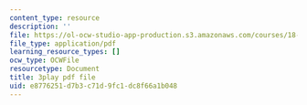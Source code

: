 ```yaml
---
content_type: resource
description: ''
file: https://ol-ocw-studio-app-production.s3.amazonaws.com/courses/18-06sc-linear-algebra-fall-2011/e8776251d7b3c71d9fc1dc8f66a1b048_JibVXBElKL0.pdf
file_type: application/pdf
learning_resource_types: []
ocw_type: OCWFile
resourcetype: Document
title: 3play pdf file
uid: e8776251-d7b3-c71d-9fc1-dc8f66a1b048
---
```

